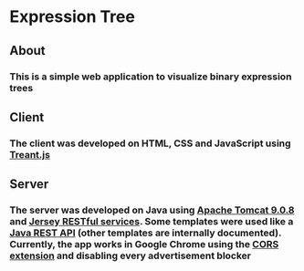 # Expression Tree

## About

### This is a simple web application to visualize binary expression trees

## Client

### The client was developed on HTML, CSS and JavaScript using [Treant.js](http://fperucic.github.io/treant-js/)

## Server

### The server was developed on Java using [Apache Tomcat 9.0.8](https://tomcat.apache.org/download-90.cgi) and [Jersey RESTful services](https://jersey.github.io/). Some templates were used like a [Java REST API](https://www.mkyong.com/webservices/jax-rs/json-example-with-jersey-jackson/) (other templates are internally documented). Currently, the app works in Google Chrome using the [CORS extension](https://chrome.google.com/webstore/detail/allow-control-allow-origi/nlfbmbojpeacfghkpbjhddihlkkiljbi) and disabling every advertisement blocker